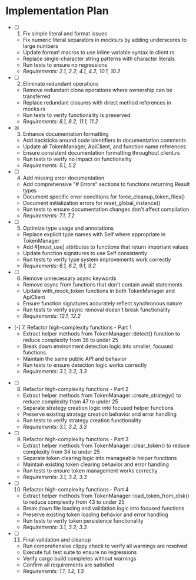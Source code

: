 # Implementation Plan

- [ ] 1. Fix simple literal and format issues
  - Fix numeric literal separators in mocks.rs by adding underscores to large numbers
  - Update format! macros to use inline variable syntax in client.rs
  - Replace single-character string patterns with character literals
  - Run tests to ensure no regressions
  - _Requirements: 2.1, 2.2, 4.1, 4.2, 10.1, 10.2_

- [ ] 2. Eliminate redundant operations
  - Remove redundant clone operations where ownership can be transferred
  - Replace redundant closures with direct method references in mocks.rs
  - Run tests to verify functionality is preserved
  - _Requirements: 8.1, 8.2, 11.1, 11.2_

- [x] 3. Enhance documentation formatting
  - Add backticks around code identifiers in documentation comments
  - Update all TokenManager, ApiClient, and function name references
  - Ensure consistent documentation formatting throughout client.rs
  - Run tests to verify no impact on functionality
  - _Requirements: 5.1, 5.2_

- [ ] 4. Add missing error documentation
  - Add comprehensive "# Errors" sections to functions returning Result types
  - Document specific error conditions for force_cleanup_token_files()
  - Document initialization errors for reset_global_instance()
  - Run tests to ensure documentation changes don't affect compilation
  - _Requirements: 7.1, 7.2_

- [ ] 5. Optimize type usage and annotations
  - Replace explicit type names with Self where appropriate in TokenManager
  - Add #[must_use] attributes to functions that return important values
  - Update function signatures to use Self consistently
  - Run tests to verify type system improvements work correctly
  - _Requirements: 6.1, 6.2, 9.1, 9.2_

- [ ] 6. Remove unnecessary async keywords
  - Remove async from functions that don't contain await statements
  - Update with_mock_token functions in both TokenManager and ApiClient
  - Ensure function signatures accurately reflect synchronous nature
  - Run tests to verify async removal doesn't break functionality
  - _Requirements: 12.1, 12.2_

- [-] 7. Refactor high-complexity functions - Part 1
  - Extract helper methods from TokenManager::detect() function to reduce complexity from 38 to under 25
  - Break down environment detection logic into smaller, focused functions
  - Maintain the same public API and behavior
  - Run tests to ensure detection logic works correctly
  - _Requirements: 3.1, 3.2, 3.3_

- [ ] 8. Refactor high-complexity functions - Part 2
  - Extract helper methods from TokenManager::create_strategy() to reduce complexity from 47 to under 25
  - Separate strategy creation logic into focused helper functions
  - Preserve existing strategy creation behavior and error handling
  - Run tests to verify strategy creation functionality
  - _Requirements: 3.1, 3.2, 3.3_

- [ ] 9. Refactor high-complexity functions - Part 3
  - Extract helper methods from TokenManager::clear_token() to reduce complexity from 34 to under 25
  - Separate token clearing logic into manageable helper functions
  - Maintain existing token clearing behavior and error handling
  - Run tests to ensure token management works correctly
  - _Requirements: 3.1, 3.2, 3.3_

- [ ] 10. Refactor high-complexity functions - Part 4
  - Extract helper methods from TokenManager::load_token_from_disk() to reduce complexity from 43 to under 25
  - Break down file loading and validation logic into focused functions
  - Preserve existing token loading behavior and error handling
  - Run tests to verify token persistence functionality
  - _Requirements: 3.1, 3.2, 3.3_

- [ ] 11. Final validation and cleanup
  - Run comprehensive clippy check to verify all warnings are resolved
  - Execute full test suite to ensure no regressions
  - Verify cargo build completes without warnings
  - Confirm all requirements are satisfied
  - _Requirements: 1.1, 1.2, 1.3_
